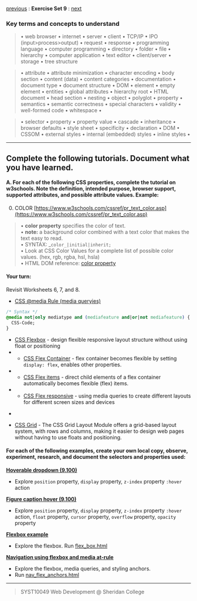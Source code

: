 [previous](Set08.md) 
: **Exercise Set 9**
: [next](Set10.md)

### Key terms and concepts to understand
> &bull;  web browser  &bull; internet  &bull; server  &bull; client  &bull; TCP/IP  &bull; IPO (input>process>output)  &bull; request  &bull; response  &bull; programming language  &bull;  computer programming  &bull; directory  &bull; folder  &bull;  file  &bull; hierarchy  &bull; computer application  &bull;  text editor  &bull; client/server  &bull;  storage  &bull; tree structure

> &bull;  attribute &bull; attribute minimization &bull; character encoding &bull; body section &bull; content (data) &bull;  content categories &bull; documentation &bull; document type &bull;  document structure &bull; DOM &bull;  element &bull;  empty element &bull; entities &bull; global attributes &bull; hierarchy root &bull; HTML document &bull; head section &bull; nesting &bull; object &bull; polyglot &bull; property &bull; semantics &bull; semantic correctness &bull; special characters &bull; validity &bull; well-formed code &bull; whitespace &bull;  

> &bull;  selector &bull; property &bull; property value &bull; cascade &bull; inheritance &bull;  browser defaults &bull; style sheet &bull; specificity &bull;  declaration &bull; DOM &bull;  CSSOM &bull;  external styles &bull; internal (embedded) styles &bull; inline styles &bull; 


---

## Complete the following tutorials. Document what you have learned.
 #### A. For each of the following CSS properties, complete the tutorial on w3schools.  Note the definition, intended purpose, browser support, supported attributes, and possible attribute values. Example:
0. COLOR [https://www.w3schools.com/cssref/pr_text_color.asp](https://www.w3schools.com/cssref/pr_text_color.asp)
> &bull; **color property** specifies the color of text.<br> &bull; **note:** a background color combined with a text color that makes the text easy to read.<br> &bull; SYNTAX: _`color_|initial|inherit;`<br> &bull; Look at CSS Color Values for a complete list of possible color values. (hex, rgb, rgba, hsl, hsla)<br> &bull; HTML DOM reference: [color property](https://www.w3schools.com/jsref/prop_style_color.asp) 

#### Your turn:
Revisit Worksheets 6, 7, and 8.
* [CSS @media Rule (media queryies)](https://www.w3schools.com/cssref/css3_pr_mediaquery.asp)

```css
/* Syntax */
@media not|only mediatype and (mediafeature and|or|not mediafeature) {
  CSS-Code;
}
```
* [CSS Flexbox](https://www.w3schools.com/css/css3_flexbox.asp) - design flexible responsive layout structure without using float or positioning
* * [CSS Flex Container](https://www.w3schools.com/css/css3_flexbox_container.asp) - flex container becomes flexible by setting `display: flex`, enables other properties.
* * [CSS Flex items](https://www.w3schools.com/css/css3_flexbox_items.asp) - direct child elements of a flex container automatically becomes flexible (flex) items.
* * [CSS Flex responsive](https://www.w3schools.com/css/css3_flexbox_responsive.asp) - using media queries to create different layouts for different screen sizes and devices
-

* [CSS Grid](https://www.w3schools.com/css/css_grid.asp) - The CSS Grid Layout Module offers a grid-based layout system, with rows and columns, making it easier to design web pages without having to use floats and positioning.

#### For each of the following examples, create your own local copy, observe, experiment, research, and document the selectors and properties used:



**[Hoverable dropdown (9.100)](examples_09/dropdown_hover.html)**
- Explore `position` property, `display` property, `z-index` property `:hover` action 


**[Figure caption hover (9.100)](examples_09/caption_hover.html)**
- Explore `position` property, `display` property, `z-index` property `:hover` action, `float` property, `cursor` property, `overflow` property, `opacity` property


**[Flexbox example](examples_09/flexbox_example.md)**
- Explore the flexbox. Run [flex_box.html](examples_09/flex_box.html) 

**[Navigation using flexbox and media at-rule](examples_09/nav_flex.md)**
- Explore the flexbox, media queries, and styling anchors. 
- Run [nav_flex_anchors.html](examples_09/nav_flex_anchors.html) 

---
> SYST10049 Web Development @ Sheridan College

